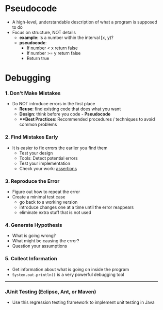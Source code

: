 # Pseudocode
* A high-level, understandable description of what a program is supposed to do
* Focus on structure, NOT details
  + __**example**__: Is a number within the interval [x, y)?
  + __**pseudocode**__:
     - If number < x return false
     - If number >= y return false
     - Return true

# Debugging

### 1. Don't Make Mistakes
* Do NOT introduce errors in the first place
  - __**Reuse**__: find existing code that does what you want
  - __**Design**__: think before you code - **Pseudocode**
  - __**Best Practices__: Recommended procedures / techniques to avoid common problems

### 2. Find Mistakes Early
* It is easier to fix errors the earlier you find them
  - Test your design
  - Tools: Detect potential errors
  - Test your implementation
  - Check your work: [assertions](http://docs.oracle.com/javase/7/docs/technotes/guides/language/assert.html)

### 3. Reproduce the Error
* Figure out how to repeat the error
* Create a minimal test case
  - go back to a working version
  - introduce changes one at a time until the error reappears
  - eliminate extra stuff that is not used

### 4. Generate Hypothesis
* What is going wrong?
* What might be causing the error?
* Question your assumptions

### 5. Collect Information
* Get information about what is going on inside the program
* `System.out.println()` is a very powerful debugging tool

---
### JUnit Testing (Eclipse, Ant, or Maven)
* Use this regression testing framework to implement unit testing in Java
